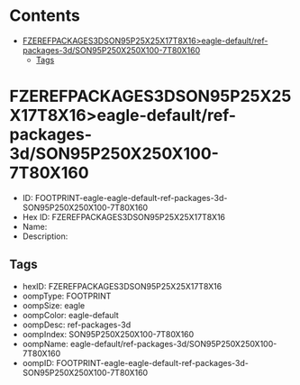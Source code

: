 



Contents
========

* [FZEREFPACKAGES3DSON95P25X25X17T8X16>eagle-default/ref-packages-3d/SON95P250X250X100-7T80X160](#fzerefpackages3dson95p25x25x17t8x16eagle-defaultref-packages-3dson95p250x250x100-7t80x160)
	* [Tags](#tags)

# FZEREFPACKAGES3DSON95P25X25X17T8X16>eagle-default/ref-packages-3d/SON95P250X250X100-7T80X160

- ID: FOOTPRINT-eagle-eagle-default-ref-packages-3d-SON95P250X250X100-7T80X160
- Hex ID: FZEREFPACKAGES3DSON95P25X25X17T8X16
- Name: 
- Description: 

## Tags

- hexID: FZEREFPACKAGES3DSON95P25X25X17T8X16
- oompType: FOOTPRINT
- oompSize: eagle
- oompColor: eagle-default
- oompDesc: ref-packages-3d
- oompIndex: SON95P250X250X100-7T80X160
- oompName: eagle-default/ref-packages-3d/SON95P250X250X100-7T80X160
- oompID: FOOTPRINT-eagle-eagle-default-ref-packages-3d-SON95P250X250X100-7T80X160
